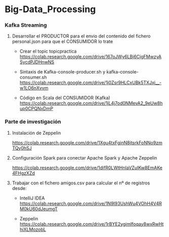 # Big-Data_Processing

### Kafka Streaming

1. Desarrollar el PRODUCTOR para el envio del contenido del fichero personal.json para que el CONSUMIDOR lo trate

   - Crear el topic topicpractica     
     https://colab.research.google.com/drive/167oJWy6LBj6CjgFMwzyASycdPJDHnwNS
        
   - Sintaxis de Kafka-console-producer.sh y kafka-console-consumer.sh
     https://colab.research.google.com/drive/1j0Zsr9HLCxUBk5TXJxj__-w1LO6nXvvm
   
   - Código en Scala del CONSUMIDOR (Kafka)
     https://colab.research.google.com/drive/1jL4j7od0NMevA2_9eUw8hup0CPQNxDmP
      
     
### Parte de investigación

1. Instalación de Zeppelin 

   https://colab.research.google.com/drive/1Xgu4txFgjnN8jtsrkFoNNo9zmTQy0hSJ

2. Configuración Spark para conectar Apache Spark y Apache Zeppelin

   https://colab.research.google.com/drive/1difR0LWtHnIaVZuIKw8EmAKe4FHgzXZd

3. Trabajar con el fichero amigos.csv para calcular el nº de registros desde:

   - IntelliJ IDEA https://colab.research.google.com/drive/1N9I93UshWu4VOhH4V4RM0kU60dJeumgT
   
   - Zeppelin      https://colab.research.google.com/drive/1rBYE2ygimIfoqay8wxRwHthiXLMozobL



